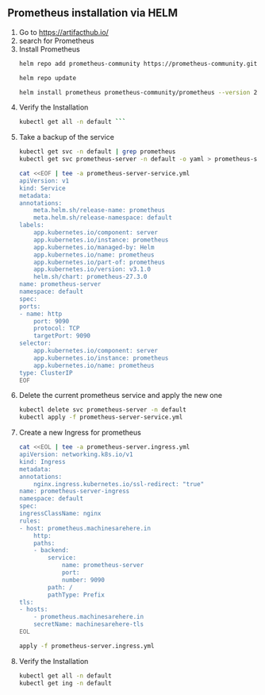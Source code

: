 ## Prometheus installation via HELM


1. Go to https://artifacthub.io/
2. search for Prometheus
3. Install Prometheus
    ``` bash
    helm repo add prometheus-community https://prometheus-community.github.io/helm-charts 
    
    helm repo update

    helm install prometheus prometheus-community/prometheus --version 27.3.0
    ```
4. Verify the Installation
    ``` bash
    kubectl get all -n default ```
5. Take a backup of the service
    ``` bash
    kubectl get svc -n default | grep prometheus
    kubectl get svc prometheus-server -n default -o yaml > prometheus-server-service-original.yml

    cat <<EOF | tee -a prometheus-server-service.yml
    apiVersion: v1
    kind: Service
    metadata:
    annotations:
        meta.helm.sh/release-name: prometheus
        meta.helm.sh/release-namespace: default
    labels:
        app.kubernetes.io/component: server
        app.kubernetes.io/instance: prometheus
        app.kubernetes.io/managed-by: Helm
        app.kubernetes.io/name: prometheus
        app.kubernetes.io/part-of: prometheus
        app.kubernetes.io/version: v3.1.0
        helm.sh/chart: prometheus-27.3.0
    name: prometheus-server
    namespace: default
    spec:
    ports:
    - name: http
        port: 9090
        protocol: TCP
        targetPort: 9090
    selector:
        app.kubernetes.io/component: server
        app.kubernetes.io/instance: prometheus
        app.kubernetes.io/name: prometheus
    type: ClusterIP
    EOF
    ```
6. Delete the current prometheus service and apply the new one
    ``` bash
    kubectl delete svc prometheus-server -n default
    kubectl apply -f prometheus-server-service.yml
    ```
7. Create a new Ingress for prometheus
    ``` bash
    cat <<EOL | tee -a prometheus-server.ingress.yml
    apiVersion: networking.k8s.io/v1
    kind: Ingress
    metadata:
    annotations:
        nginx.ingress.kubernetes.io/ssl-redirect: "true"
    name: prometheus-server-ingress
    namespace: default
    spec:
    ingressClassName: nginx
    rules:
    - host: prometheus.machinesarehere.in
        http:
        paths:
        - backend:
            service:
                name: prometheus-server
                port:
                number: 9090
            path: /
            pathType: Prefix
    tls:
    - hosts:
        - prometheus.machinesarehere.in
        secretName: machinesarehere-tls
    EOL

    apply -f prometheus-server.ingress.yml
    ```    
8. Verify the Installation
    ``` bash
    kubectl get all -n default
    kubectl get ing -n default
    ```

